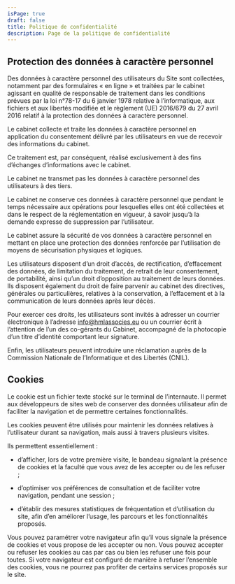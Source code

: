 ```yaml
---
isPage: true
draft: false
title: Politique de confidentialité
description: Page de la politique de confidentialité
---
```


## Protection des données à caractère personnel

Des données à caractère personnel des utilisateurs du Site sont collectées, notamment par des formulaires « en ligne » et traitées par le cabinet agissant en qualité de responsable de traitement dans les conditions prévues par la loi n°78-17 du 6 janvier 1978 relative à l’informatique, aux fichiers et aux libertés modifiée et le règlement (UE) 2016/679 du 27 avril 2016 relatif à la protection des données à caractère personnel.

Le cabinet collecte et traite les données à caractère personnel en application du consentement délivré par les utilisateurs en vue de recevoir des informations du cabinet.

Ce traitement est, par conséquent, réalisé exclusivement à des fins d’échanges d’informations avec le cabinet.

Le cabinet ne transmet pas les données à caractère personnel des utilisateurs à des tiers.

Le cabinet ne conserve ces données à caractère personnel que pendant le temps nécessaire aux opérations pour lesquelles elles ont été collectées et dans le respect de la réglementation en vigueur, à savoir jusqu’à la demande expresse de suppression par l’utilisateur.

Le cabinet assure la sécurité de vos données à caractère personnel en mettant en place une protection des données renforcée par l’utilisation de moyens de sécurisation physiques et logiques.

Les utilisateurs disposent d’un droit d’accès, de rectification, d’effacement des données, de limitation du traitement, de retrait de leur consentement, de portabilité, ainsi qu’un droit d’opposition au traitement de leurs données. Ils disposent également du droit de faire parvenir au cabinet des directives, générales ou particulières, relatives à la conservation, à l’effacement et à la communication de leurs données après leur décès.

Pour exercer ces droits, les utilisateurs sont invités à adresser un courrier électronique à l’adresse info@hmlassocies.eu ou un courrier écrit à l’attention de l’un des co-gérants du Cabinet, accompagné de la photocopie d’un titre d’identité comportant leur signature.

Enfin, les utilisateurs peuvent introduire une réclamation auprès de la Commission Nationale de l’Informatique et des Libertés (CNIL).

## Cookies

Le cookie est un fichier texte stocké sur le terminal de l’internaute. Il permet aux développeurs de sites web de conserver des données utilisateur afin de faciliter la navigation et de permettre certaines fonctionnalités.

Les cookies peuvent être utilisés pour maintenir les données relatives à l’utilisateur durant sa navigation, mais aussi à travers plusieurs visites.

Ils permettent essentiellement :

* d’afficher, lors de votre première visite, le bandeau signalant la présence de cookies et la faculté que vous avez de les accepter ou de les refuser ;

* d’optimiser vos préférences de consultation et de faciliter votre navigation, pendant une session ;

* d’établir des mesures statistiques de fréquentation et d’utilisation du site, afin d’en améliorer l’usage, les parcours et les fonctionnalités proposés.

Vous pouvez paramétrer votre navigateur afin qu’il vous signale la présence de cookies et vous propose de les accepter ou non. Vous pouvez accepter ou refuser les cookies au cas par cas ou bien les refuser une fois pour toutes. Si votre navigateur est configuré de manière à refuser l’ensemble des cookies, vous ne pourrez pas profiter de certains services proposés sur le site.

